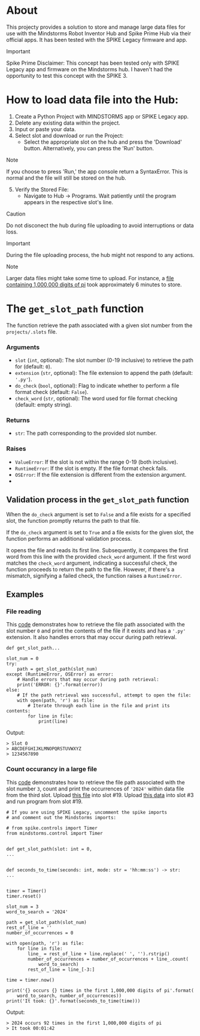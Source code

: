 # About
This projecty provides a solution to store and manage large data files for use with the Mindstorms Robot Inventor Hub and Spike Prime Hub via their official apps. It has been tested with the SPIKE Legacy firmware and app.

> [!IMPORTANT]
> Spike Prime Disclaimer:
> This concept has been tested only with SPIKE Legacy app and firmware on the Mindstorms hub.
> I haven't had the opportunity to test this concept with the SPIKE 3.

# How to load data file into the Hub:

1.	Create a Python Project with MINDSTORMS app or SPIKE Legacy app.
2.	Delete any existing data within the project.
3.	Input or paste your data.
4.	Select slot and download or run the Project:
    - Select the appropriate slot on the hub and press the 'Download' button. Alternatively, you can press the 'Run' button.
> [!NOTE]
> If you choose to press 'Run,' the app console return a SyntaxError. This is normal and the file will still be stored on the hub.
    	
5.	Verify the Stored File:
    - Navigate to Hub -> Programs. Wait patiently until the program appears in the respective slot's line.
  
> [!CAUTION]
> Do not disconect the hub during file uploading to avoid interruptions or data loss.

> [!IMPORTANT]
> During the file uploading process, the hub might not respond to any actions.

> [!NOTE]
> Larger data files might take some time to upload.
> For instance, a [file containing 1,000,000 digits of pi](/slot_3) took approximately 6 minutes to store.

# The `get_slot_path` function

The function retrieve the path associated with a given slot number from the `projects/.slots` file.

### Arguments
  
  - `slot` (`int`, optional): The slot number (0-19 inclusive) to retrieve the path for (default: `0`).
  - `extension` (`str`, optional): The file extension to append the path (default: `'.py'`).
  - `do_check` (`bool`, optional): Flag to indicate whether to perform a file format check (default: `False`).
  - `check_word` (`str`, optional): The word used for file format checking (default: empty string).

### Returns
  - `str`: The path corresponding to the provided slot number.

### Raises
  - `ValueError`: If the slot is not within the range 0-19 (both inclusive).
  - `RuntimeError`: If the slot is empty. If the file format check fails.
  - `OSError`: If the file extension is different from the extension argument.
  - 
## Validation process in the `get_slot_path` function

When the `do_check` argument is set to `False` and a file exists for a specified slot, the function promptly returns the path to that file.

If the `do_check` argument is set to `True` and a file exists for the given slot, the function performs an additional validation process. 

It opens the file and reads its first line. Subsequently, it compares the first word from this line with the provided `check_word` argument. If the first word matches the `check_word` argument, indicating a successful check, the function proceeds to return the path to the file. However, if there's a mismatch, signifying a failed check, the function raises a `RuntimeError`.


## Examples
### File reading
This [code](/get_slot_path.py) demonstrates how to retrieve the file path associated with the slot number `0` and print the contents of the file if it exists and has a `'.py'` extension. It also handles errors that may occur during path retrieval.
```
def get_slot_path...

slot_num = 0
try:
    path = get_slot_path(slot_num)
except (RuntimeError, OSError) as error:
    # Handle errors that may occur during path retrieval:
    print('ERROR: {}'.format(error))
else:
    # If the path retrieval was successful, attempt to open the file:
    with open(path, 'r') as file:
        # Iterate through each line in the file and print its contents:
        for line in file:
            print(line)
```
Output:
```
> Slot 0
> ABCDEFGHIJKLMNOPQRSTUVWXYZ
> 1234567890
```

### Count occurancy in a large file
This [code](/the_first_1,000,000_digits_of_pi.py) demonstrates how to retrieve the file path associated with the slot number `3`, count and print the occurrences of `'2024'` within data file from the third slot.
Upload [this file](/the_first_1,000,000_digits_of_pi.py) into slot #19.
Upload [this data](/slot_3) into slot #3 and run program from slot #19.
```
# If you are using SPIKE Legacy, uncomment the spike imports
# and comment out the Mindstorms imports:

# from spike.controls import Timer
from mindstorms.control import Timer


def get_slot_path(slot: int = 0,
...


def seconds_to_time(seconds: int, mode: str = 'hh:mm:ss') -> str:
...


timer = Timer()
timer.reset()

slot_num = 3
word_to_search = '2024'

path = get_slot_path(slot_num)
rest_of_line = ''
number_of_occurrences = 0

with open(path, 'r') as file:
    for line in file:
        line_ = rest_of_line + line.replace(' ', '').rstrip()
        number_of_occurrences = number_of_occurrences + line_.count(
            word_to_search)
        rest_of_line = line_[-3:]

time = timer.now()

print('{} occurs {} times in the first 1,000,000 digits of pi'.format(
    word_to_search, number_of_occurrences))
print('It took: {}'.format(seconds_to_time(time)))

```
Output:
```
> 2024 occurs 92 times in the first 1,000,000 digits of pi
> It took 00:01:42
```
